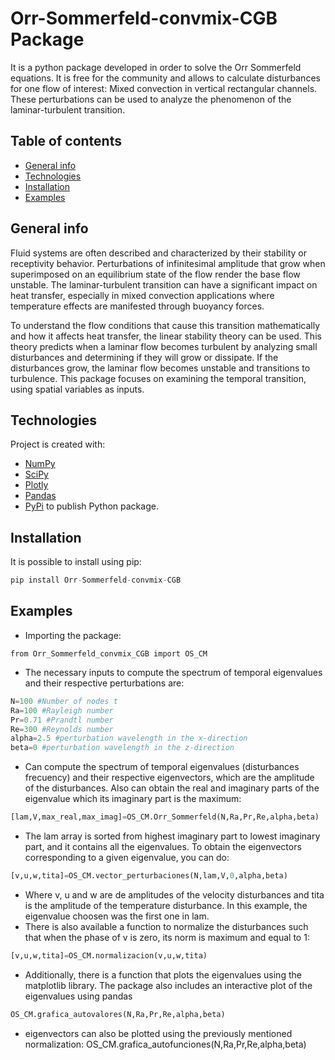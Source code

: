 # Orr-Sommerfeld-convmix-CGB Package
It is a python package developed in order to solve the Orr Sommerfeld equations. It is free for the community and allows to calculate disturbances for one flow of interest: Mixed convection in vertical rectangular channels. These perturbations can be used to analyze the phenomenon of the laminar-turbulent transition. 
## Table of contents
* [General info](#general-info)
* [Technologies](#technologies)
* [Installation](#installation)
* [Examples](#examples)

## General info

Fluid systems are often described and characterized by their stability or receptivity behavior. Perturbations of infinitesimal amplitude that grow when superimposed on an equilibrium state of the flow render the base flow unstable.
The laminar-turbulent transition can have a significant impact on heat transfer, especially in mixed convection applications where temperature effects are manifested through buoyancy forces.

To understand the flow conditions that cause this transition mathematically and how it affects heat transfer, the linear stability theory can be used. This theory predicts when a laminar flow becomes turbulent by analyzing small disturbances and determining if they will grow or dissipate. If the disturbances grow, the laminar flow becomes unstable and transitions to turbulence. This package focuses on examining the temporal transition, using spatial variables as inputs.

## Technologies
Project is created with:
* [NumPy](https://numpy.org/)
* [SciPy](https://scipy.org/)
* [Plotly](https://plotly.com/)
* [Pandas](https://pandas.pydata.org/)
* [PyPi](https://pypi.org/) to publish Python package.


## Installation
It is possible to install using pip:
```Python
pip install Orr-Sommerfeld-convmix-CGB
```
## Examples
* Importing the package:
```Python3.9
from Orr_Sommerfeld_convmix_CGB import OS_CM
```
* The necessary inputs to compute the spectrum of temporal eigenvalues and their respective perturbations are:
```Python
N=100 #Number of nodes t
Ra=100 #Rayleigh number
Pr=0.71 #Prandtl number
Re=300 #Reynolds number
alpha=2.5 #perturbation wavelength in the x-direction
beta=0 #perturbation wavelength in the z-direction
```
* Can compute the spectrum of temporal eigenvalues (disturbances frecuency) and their respective eigenvectors, which are the amplitude of the disturbances. Also can obtain the real and imaginary parts of the eigenvalue which its imaginary part is the maximum:
```Python
[lam,V,max_real,max_imag]=OS_CM.Orr_Sommerfeld(N,Ra,Pr,Re,alpha,beta)
```
* The lam array is sorted from highest imaginary part to lowest imaginary part, and it contains all the eigenvalues. To obtain the eigenvectors corresponding to a given eigenvalue, you can do:
```Python
[v,u,w,tita]=OS_CM.vector_perturbaciones(N,lam,V,0,alpha,beta)
```
* Where v, u and w are de amplitudes of the velocity disturbances and tita is the amplitude of the temperature disturbance. In this example, the eigenvalue choosen was the first one in lam. 
* There is also available a function to normalize the disturbances such that when the phase of v is zero, its norm is maximum and equal to 1:
```Python
[v,u,w,tita]=OS_CM.normalizacion(v,u,w,tita)
```
* Additionally, there is a function that plots the eigenvalues using the matplotlib library. The package also includes an interactive plot of the eigenvalues using pandas
```Python
OS_CM.grafica_autovalores(N,Ra,Pr,Re,alpha,beta)
```
* eigenvectors can also be plotted using the previously mentioned normalization:
OS_CM.grafica_autofunciones(N,Ra,Pr,Re,alpha,beta)
